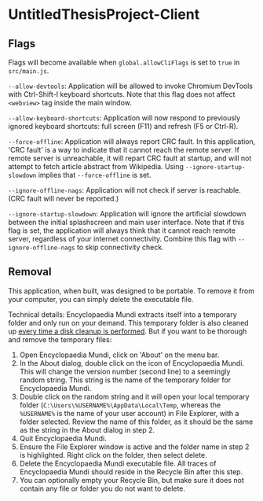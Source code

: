 # UntitledThesisProject-Client

## Flags

Flags will become available when `global.allowCliFlags` is set to `true` in `src/main.js`.

`--allow-devtools`: Application will be allowed to invoke Chromium DevTools with Ctrl-Shift-I keyboard shortcuts. Note that this flag does not affect `<webview>` tag inside the main window.

`--allow-keyboard-shortcuts`: Application will now respond to previously ignored keyboard shortcuts: full screen (F11) and refresh (F5 or Ctrl-R).

`--force-offline`: Application will always report CRC fault. In this application, 'CRC fault' is a way to indicate that it cannot reach the remote server. If remote server is unreachable, it will repart CRC fault at startup, and will not attempt to fetch article abstract from Wikipedia. Using `--ignore-startup-slowdown` implies that `--force-offline` is set.

`--ignore-offline-nags`: Application will not check if server is reachable. (CRC fault will never be reported.)

`--ignore-startup-slowdown`: Application will ignore the artificial slowdown between the initial splashscreen and main user interface. Note that if this flag is set, the application will always think that it cannot reach remote server, regardless of your internet connectivity. Combine this flag with `--ignore-offline-nags` to skip connectivity check.

## Removal

This application, when built, was designed to be portable. To remove it from your computer, you can simply delete the executable file.

Technical details: Encyclopaedia Mundi extracts itself into a temporary folder and only run on your demand. This temporary folder is also cleaned up [every time a disk cleanup is performed](https://support.microsoft.com/en-us/windows/disk-cleanup-in-windows-10-8a96ff42-5751-39ad-23d6-434b4d5b9a68). But if you want to be thorough and remove the temporary files:

1. Open Encyclopaedia Mundi, click on 'About' on the menu bar.
2. In the About dialog, double click on the icon of Encyclopaedia Mundi. This will change the version number (second line) to a seemingly random string. This string is the name of the temporary folder for Encyclopaedia Mundi.
3. Double click on the random string and it will open your local temporary folder (`C:\Users\%USERNAME%\AppData\Local\Temp`, whereas the `%USERNAME%` is the name of your user account) in File Explorer, with a folder selected. Review the name of this folder, as it should be the same as the string in the About dialog in step 2.
4. Quit Encyclopaedia Mundi.
5. Ensure the File Explorer window is active and the folder name in step 2 is highlighted. Right click on the folder, then select delete.
6. Delete the Encyclopaedia Mundi executable file. All traces of Encyclopaedia Mundi should reside in the Recycle Bin after this step.
7. You can optionally empty your Recycle Bin, but make sure it does not contain any file or folder you do not want to delete.
